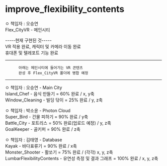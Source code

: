 # improve_flexibility_contents

ㅇ 책임자 : 오승연  
Flex_CityVR - 메인시티  

-----현재 구현된 것-----  
VR 적용 완료, 캐릭터 및 카메라 이동 완료  
휴대폰 및 텔레포트 기능 완료  

---------------------------------------------------------  
          아래는 메인시티에 들어가는 VR 콘텐츠  
          완성 후 Flex_CityVR 폴더에 병합 예정  
---------------------------------------------------------  

ㅇ 책임자 : 오승연 - Main City  
Island_Chef - 음식 만들기 = 60% 완료 / x, y축  
Window_Cleaning - 빌딩 닦이 = 25% 완료 / y, z축  
  
  
ㅇ 책임자 : 박소윤 - Photon Cloud  
Super_Bird - 건물 피하기 = 90% 완료 / y축  
Battle_City - 포트리스 = 50% 완료(업로드 예정) / y, z축  
GoalKeeper - 골키퍼 = 90% 완료 / z축  
  
  
ㅇ 책임자 : 김태영 - Database  
Kayak - 바다표류기 = 90% 완료 / x축  
Monster_Shooter - 활쏘기 = 75% 완료 / (각각) x, y, z축  
LumbarFlexibilityContents - 유연성 측정 및 결과 그래프 = 100% 완료 / x, y, z축  


